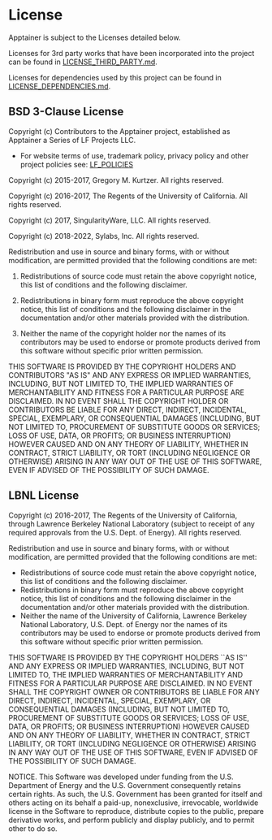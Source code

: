 # License

Apptainer is subject to the Licenses detailed below.

Licenses for 3rd party works that have been incorporated into the project
can be found in [LICENSE_THIRD_PARTY.md](LICENSE_THIRD_PARTY.md).

Licenses for dependencies used by this project can be found in
[LICENSE_DEPENDENCIES.md](LICENSE_DEPENDENCIES.md).

## BSD 3-Clause License

Copyright (c) Contributors to the Apptainer project, established as
  Apptainer a Series of LF Projects LLC.

- For website terms of use, trademark policy, privacy policy and other
   project policies see: [LF_POLICIES](https://lfprojects.org/policies)

Copyright (c) 2015-2017, Gregory M. Kurtzer. All rights reserved.

Copyright (c) 2016-2017, The Regents of the University of California. All rights
reserved.

Copyright (c) 2017, SingularityWare, LLC. All rights reserved.

Copyright (c) 2018-2022, Sylabs, Inc. All rights reserved.

Redistribution and use in source and binary forms, with or without
modification, are permitted provided that the following conditions are met:

1. Redistributions of source code must retain the above copyright notice,
   this list of conditions and the following disclaimer.

2. Redistributions in binary form must reproduce the above copyright notice,
   this list of conditions and the following disclaimer in the documentation
   and/or other materials provided with the distribution.

3. Neither the name of the copyright holder nor the names of its
   contributors may be used to endorse or promote products derived from this
   software without specific prior written permission.

THIS SOFTWARE IS PROVIDED BY THE COPYRIGHT HOLDERS AND CONTRIBUTORS "AS IS"
AND ANY EXPRESS OR IMPLIED WARRANTIES, INCLUDING, BUT NOT LIMITED TO, THE
IMPLIED WARRANTIES OF MERCHANTABILITY AND FITNESS FOR A PARTICULAR PURPOSE
ARE DISCLAIMED. IN NO EVENT SHALL THE COPYRIGHT HOLDER OR CONTRIBUTORS BE
LIABLE FOR ANY DIRECT, INDIRECT, INCIDENTAL, SPECIAL, EXEMPLARY, OR
CONSEQUENTIAL DAMAGES (INCLUDING, BUT NOT LIMITED TO, PROCUREMENT OF
SUBSTITUTE GOODS OR SERVICES; LOSS OF USE, DATA, OR PROFITS; OR BUSINESS
INTERRUPTION) HOWEVER CAUSED AND ON ANY THEORY OF LIABILITY, WHETHER IN
CONTRACT, STRICT LIABILITY, OR TORT (INCLUDING NEGLIGENCE OR OTHERWISE)
ARISING IN ANY WAY OUT OF THE USE OF THIS SOFTWARE, EVEN IF ADVISED OF THE
POSSIBILITY OF SUCH DAMAGE.

## LBNL License

Copyright (c) 2016-2017, The Regents of the University of California,
through Lawrence Berkeley National Laboratory (subject to receipt of any
required approvals from the U.S. Dept. of Energy).  All rights reserved.

Redistribution and use in source and binary forms, with or without
modification, are permitted provided that the following conditions
are met:

- Redistributions of source code must retain the above copyright
notice, this list of conditions and the following disclaimer.
- Redistributions in binary form must reproduce the above copyright
notice, this list of conditions and the following disclaimer in the
documentation and/or other materials provided with the distribution.
- Neither the name of the University of California, Lawrence Berkeley
National Laboratory, U.S. Dept. of Energy nor the names of its
contributors may be used to endorse or promote products derived from
this software without specific prior written permission.

THIS SOFTWARE IS PROVIDED BY THE COPYRIGHT HOLDERS ``AS IS'' AND ANY
EXPRESS OR IMPLIED WARRANTIES, INCLUDING, BUT NOT LIMITED TO, THE
IMPLIED WARRANTIES OF MERCHANTABILITY AND FITNESS FOR A PARTICULAR
PURPOSE ARE DISCLAIMED.  IN NO EVENT SHALL THE COPYRIGHT OWNER OR
CONTRIBUTORS BE LIABLE FOR ANY DIRECT, INDIRECT, INCIDENTAL, SPECIAL,
EXEMPLARY, OR CONSEQUENTIAL DAMAGES (INCLUDING, BUT NOT LIMITED TO,
PROCUREMENT OF SUBSTITUTE GOODS OR SERVICES; LOSS OF USE, DATA, OR
PROFITS; OR BUSINESS INTERRUPTION) HOWEVER CAUSED AND ON ANY THEORY
OF LIABILITY, WHETHER IN CONTRACT, STRICT LIABILITY, OR TORT
(INCLUDING NEGLIGENCE OR OTHERWISE) ARISING IN ANY WAY OUT OF THE USE
OF THIS SOFTWARE, EVEN IF ADVISED OF THE POSSIBILITY OF SUCH DAMAGE.

NOTICE.  This Software was developed under funding from the U.S.  Department
of Energy and the U.S. Government consequently retains certain rights. As
such, the U.S. Government has been granted for itself and others acting on
its behalf a paid-up, nonexclusive, irrevocable, worldwide license in the
Software to reproduce, distribute copies to the public, prepare derivative
works, and perform publicly and display publicly, and to permit other to do
so.
